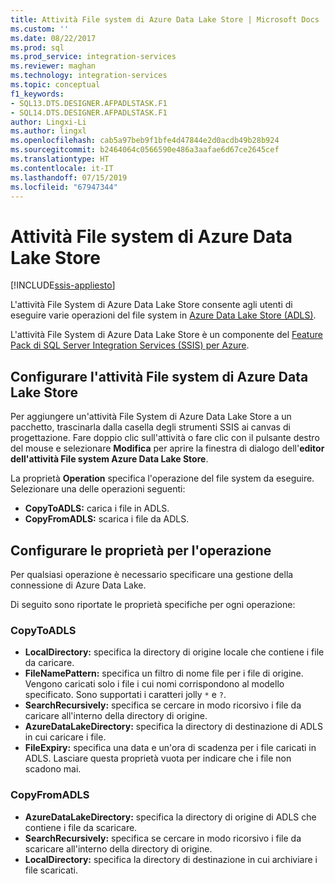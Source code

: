 ```yaml
---
title: Attività File system di Azure Data Lake Store | Microsoft Docs
ms.custom: ''
ms.date: 08/22/2017
ms.prod: sql
ms.prod_service: integration-services
ms.reviewer: maghan
ms.technology: integration-services
ms.topic: conceptual
f1_keywords:
- SQL13.DTS.DESIGNER.AFPADLSTASK.F1
- SQL14.DTS.DESIGNER.AFPADLSTASK.F1
author: Lingxi-Li
ms.author: lingxl
ms.openlocfilehash: cab5a97beb9f1bfe4d47844e2d0acdb49b28b924
ms.sourcegitcommit: b2464064c0566590e486a3aafae6d67ce2645cef
ms.translationtype: HT
ms.contentlocale: it-IT
ms.lasthandoff: 07/15/2019
ms.locfileid: "67947344"
---
```

# <a name="azure-data-lake-store-file-system-task"></a>Attività File system di Azure Data Lake Store

[!INCLUDE[ssis-appliesto](../../includes/ssis-appliesto-ssvrpluslinux-asdb-asdw-xxx.md)]



L'attività File System di Azure Data Lake Store consente agli utenti di eseguire varie operazioni del file system in [Azure Data Lake Store (ADLS)](https://azure.microsoft.com/services/data-lake-store/).

L'attività File System di Azure Data Lake Store è un componente del [Feature Pack di SQL Server Integration Services (SSIS) per Azure](../../integration-services/azure-feature-pack-for-integration-services-ssis.md).

## <a name="configure-the-azure-data-lake-store-file-system-task"></a>Configurare l'attività File system di Azure Data Lake Store

Per aggiungere un'attività File System di Azure Data Lake Store a un pacchetto, trascinarla dalla casella degli strumenti SSIS ai canvas di progettazione. Fare doppio clic sull'attività o fare clic con il pulsante destro del mouse e selezionare **Modifica** per aprire la finestra di dialogo dell'**editor dell'attività File system Azure Data Lake Store**.

La proprietà **Operation** specifica l'operazione del file system da eseguire. Selezionare una delle operazioni seguenti:

- **CopyToADLS:** carica i file in ADLS.
- **CopyFromADLS:** scarica i file da ADLS.

## <a name="configure-the-properties-for-the-operation"></a>Configurare le proprietà per l'operazione
Per qualsiasi operazione è necessario specificare una gestione della connessione di Azure Data Lake.

Di seguito sono riportate le proprietà specifiche per ogni operazione:

### <a name="copytoadls"></a>CopyToADLS
- **LocalDirectory:** specifica la directory di origine locale che contiene i file da caricare.
- **FileNamePattern:** specifica un filtro di nome file per i file di origine. Vengono caricati solo i file i cui nomi corrispondono al modello specificato. Sono supportati i caratteri jolly `*` e `?`.
- **SearchRecursively:** specifica se cercare in modo ricorsivo i file da caricare all'interno della directory di origine.
- **AzureDataLakeDirectory:** specifica la directory di destinazione di ADLS in cui caricare i file.
- **FileExpiry:** specifica una data e un'ora di scadenza per i file caricati in ADLS. Lasciare questa proprietà vuota per indicare che i file non scadono mai.

### <a name="copyfromadls"></a>CopyFromADLS
- **AzureDataLakeDirectory:** specifica la directory di origine di ADLS che contiene i file da scaricare.
- **SearchRecursively:** specifica se cercare in modo ricorsivo i file da scaricare all'interno della directory di origine.
- **LocalDirectory:** specifica la directory di destinazione in cui archiviare i file scaricati.
